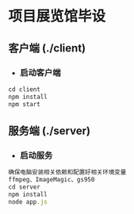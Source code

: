 # 项目展览馆毕设

## 客户端 (./client)

- ### 启动客户端

```javascript
cd client
npm install
npm start
```

## 服务端 (./server)

- ### 启动服务

```javascript
确保电脑安装相关依赖和配置好相关环境变量
ffmpeg、ImageMagic、gs950
cd server
npm install
node app.js
```
